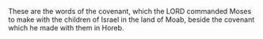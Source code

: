 These are the words of the covenant, which the LORD commanded Moses to make with the children of Israel in the land of Moab, beside the covenant which he made with them in Horeb.
